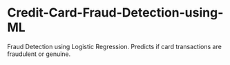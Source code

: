 # Credit-Card-Fraud-Detection-using-ML
Fraud Detection using Logistic Regression. Predicts if card transactions are fraudulent or genuine.
